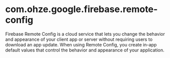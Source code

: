 # com.ohze.google.firebase.remote-config

Firebase Remote Config is a cloud service that lets you change the behavior and appearance of your client app or server without requiring users to download an app update. When using Remote Config, you create in-app default values that control the behavior and appearance of your application.
